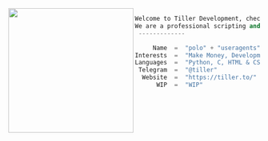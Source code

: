 <img align="left" src="https://i.imgur.com/jejFhph.png" width="250" /> 

```python
Welcome to Tiller Development, check out our profile and repos!
We are a professional scripting and programming service.
 -------------

     Name  =  "polo" + "useragents"
Interests  =  "Make Money, Development, Finance"
Languages  =  "Python, C, HTML & CSS"
 Telegram  =  "@tiller"
  Website  =  "https://tiller.to/"
      WIP  =  "WIP"
```
